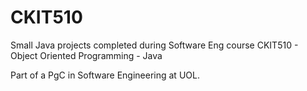 # CKIT510
Small Java projects completed during Software Eng course CKIT510 - Object Oriented Programming - Java

Part of a PgC in Software Engineering at UOL.
